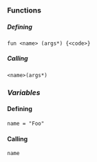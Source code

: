 ### **Functions**
##### Defining
```
fun <name> (args*) {<code>} 
```
##### Calling
```
<name>(args*)
```
### *Variables*
#### Defining
```
name = "Foo"
```
#### Calling
```
name
```
